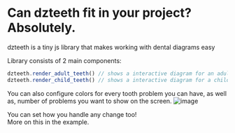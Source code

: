 # Can dzteeth fit in your project? Absolutely. 
dzteeth is a tiny js library that makes working with dental diagrams easy

Library consists of 2 main components:
```js
dzteeth.render_adult_teeth() // shows a interactive diagram for an adult person
dzteeth.render_child_teeth() // shows a interactive diagram for a child
```

You can also configure colors for every tooth problem you can have, as well as, number of problems you want to show on the screen. 
![image](https://github.com/user-attachments/assets/bc9cf588-29b6-4519-bdfe-39cb7fae4cf7)  
  
You can set how you handle any change too!  
More on this in the example.

